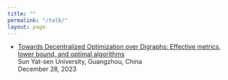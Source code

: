 ```yaml
---
title: ""
permalink: "/talk/"
layout: page
---
```


- [Towards Decentralized Optimization over Digraphs: Effective metrics, lower bound, and optimal algorithms](https://arxiv.org/abs/1310.7063) <br>
  Sun Yat-sen University, Guangzhou, China  <br> 
  December 28, 2023 <br>
